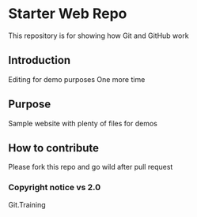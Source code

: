 # Starter Web Repo

This repository is for showing how Git and GitHub work

## Introduction

Editing for demo purposes One more time

## Purpose

Sample website with plenty of files for demos

## How to contribute

Please fork this repo and go wild after pull request

### Copyright notice vs 2.0

Git.Training